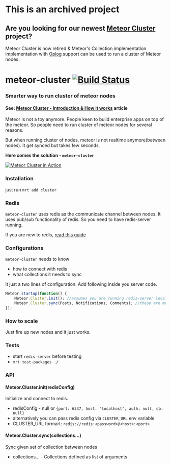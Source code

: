 # This is an archived project

## Are you looking for our newest [Meteor Cluster](https://github.com/meteorhacks/cluster) project?

Meteor Cluster is now retired & Meteor's Collection implementation implementation with [Oplog](https://github.com/meteor/meteor/wiki/Oplog-Observe-Driver) support can be used to run a cluster of Meteor nodes.

meteor-cluster [![Build Status](https://travis-ci.org/arunoda/meteor-cluster.png?branch=master)](https://travis-ci.org/arunoda/meteor-cluster)
==============

### Smarter way to run cluster of meteor nodes

#### See: [Meteor Cluster - Introduction & How it works](http://meteorhacks.com/meteor-cluster-introduction-and-how-it-works.html) article

Meteor is not a toy anymore. People keen to build enterprise apps on top of the meteor. So people need to run cluster of meteor nodes for several reasons. 

But when running cluster of nodes, meteor is not realtime anymore(between nodes). It get synced but takes few seconds.

**Here comes the solution - `meteor-cluster`**

[![Meteor Cluster in Action](http://i.imgur.com/lidwQaW.png)](http://www.youtube.com/watch?v=12NkUJEdFCw&feature=youtu.be)

### Installation

just run `mrt add cluster`

### Redis

`meteor-cluster` uses redis as the communicate channel between nodes. It uses pub/sub functionality of redis.
So you need to have redis-server running.

If you are new to redis, [read this guide](http://redis.io/topics/quickstart)

### Configurations

`meteor-cluster` needs to know 

* how to connect with redis
* what collections it needs to sync

It just a two lines of configuration. Add following inside you server code.

~~~js
Meteor.startup(function() {
    Meteor.Cluster.init(); //assumes you are running redis-server locally
    Meteor.Cluster.sync(Posts, Notifications, Comments); //these are my collections
});
~~~

### How to scale

Just fire up new nodes and it just works.

### Tests

* start `redis-server` before testing
* `mrt test-packages ./`

### API

#### Meteor.Cluster.init(redisConfig)

Initialize and connect to redis.

* redisConfig - null or `{port: 6337, host: "localhost", auth: null, db: null}`
* alternatively you can pass redis config via `CLUSTER_URL` env variable
* CLUSTER_URL formart: `redis://redis:<password>@<host>:<port>`

#### Meteor.Cluster.sync(collections...)

Sync given set of collection between nodes

* collections... - Collections defined as list of arguments
